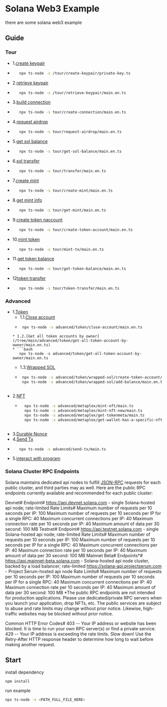 # Solana Web3 Example

there are some solana web3 example

## Guide

### Tour

*  1.[create keypair](/tree/main/tour/create-keypair/main.en.ts)
 * ```bash
      npx ts-node -s /tour/create-keypair/private-key.ts
   ```
*  2.[retrieve keypair](/tree/main/tour/retrieve-keypair/main.en.ts)
 * ```bash
      npx ts-node -s /tour/retrieve-keypair/main.en.ts
   ```
*  3.[build connection](/tree/main/tour/create-connection/main.en.ts)
 * ```bash
      npx ts-node -s tour/create-connection/main.en.ts
   ```
*  4.[request airdrop](/tree/main/tour/request-airdrop/main.en.ts)
 * ```bash
      npx ts-node -s tour/request-airdrop/main.en.ts
   ```
*  5.[get sol balance](/tree/main/tour/get-sol-balance/main.en.ts)
 * ```bash
      npx ts-node -s tour/get-sol-balance/main.en.ts
   ```
*  6.[sol transfer](/tree/main/tour/transfer/main.en.ts)
 * ```bash
      npx ts-node -s tour/transfer/main.en.ts
   ```
*  7.[create mint](/tree/main/tour/create-mint/main.en.ts)
 * ```bash
      npx ts-node -s tour/create-mint/main.en.ts
   ```
*  8.[get mint info](/tree/main/tour/get-mint/main.en.ts)
 * ```bash
      npx ts-node -s tour/get-mint/main.en.ts
   ```
*  9.[create token naccount](/tree/main/tour/create-token-account/main.en.ts)
 * ```bash
      npx ts-node -s tour/create-token-account/main.en.ts
   ```
* 10.[mint token](/tree/main/tour/mint-to/main.en.ts)
 * ```bash
      npx ts-node -s tour/mint-to/main.en.ts
   ```
* 11.[get token balance](/tree/main/tour/get-token-balance/main.en.ts)
 * ```bash
      npx ts-node -s tour/get-token-balance/main.en.ts
   ```
* 12[token transfer](/tree/main/tour/token-transfer/main.en.ts)
 * ```bash
      npx ts-node -s tour/token-transfer/main.en.ts
   ```

### Advanced

* 1.[Token](/tree/main/advanced/token/README.en.md)
  * 1.1.[Close account](/tree/main/advanced/token/close-account/main.en.ts)
   * ```bash
      npx ts-node -s advanced/token/close-account/main.en.ts
   ```
  * 1.2.[Get all token accounts by owner](/tree/main/advanced/token/get-all-token-account-by-owner/main.en.ts)
   * ```bash
      npx ts-node -s advanced/token/get-all-token-account-by-owner/main.en.ts
   ```
  * 1.3.[Wrapped SOL](/tree/main/advanced/token/wrapped-sol)
   * ```bash
      npx ts-node -s advanced/token/wrapped-sol/create-token-account/main.en.ts
      npx ts-node -s advanced/token/wrapped-sol/add-balance/main.en.ts
   ```
* 2.[NFT](/tree/main/advanced/metaplex)
  * ```bash
      npx ts-node -s advanced/metaplex/mint-nft/main.ts
      npx ts-node -s advanced/metaplex/mint-nft-new/main.ts
      npx ts-node -s advanced/metaplex/get-tokenmeta/main.ts
      npx ts-node -s advanced/metaplex/get-wallet-has-a-specific-nft/main.ts
   ```
* 3.[Durable Nonce](/tree/main/advanced/durable-nonce/README.en.md)
* 4.[Send Tx](/tree/main/advanced/send-tx/main.ts)
 * ```bash
      npx ts-node -s advanced/send-tx/main.ts
   ```
* 5.[interact with program](/tree/main/advanced/interact-with-program)

### Solana Cluster RPC Endpoints
Solana maintains dedicated api nodes to fulfill [JSON-RPC](https://docs.solana.com/developing/clients/jsonrpc-api) requests for each public cluster, and third parties may as well. Here are the public RPC endpoints currently available and recommended for each public cluster:

Devnet#
Endpoint#
https://api.devnet.solana.com - single Solana-hosted api node; rate-limited
Rate Limits#
Maximum number of requests per 10 seconds per IP: 100
Maximum number of requests per 10 seconds per IP for a single RPC: 40
Maximum concurrent connections per IP: 40
Maximum connection rate per 10 seconds per IP: 40
Maximum amount of data per 30 second: 100 MB
Testnet#
Endpoint#
https://api.testnet.solana.com - single Solana-hosted api node; rate-limited
Rate Limits#
Maximum number of requests per 10 seconds per IP: 100
Maximum number of requests per 10 seconds per IP for a single RPC: 40
Maximum concurrent connections per IP: 40
Maximum connection rate per 10 seconds per IP: 40
Maximum amount of data per 30 second: 100 MB
Mainnet Beta#
Endpoints*#
https://api.mainnet-beta.solana.com - Solana-hosted api node cluster, backed by a load balancer; rate-limited
https://solana-api.projectserum.com - Project Serum-hosted api node
Rate Limits#
Maximum number of requests per 10 seconds per IP: 100
Maximum number of requests per 10 seconds per IP for a single RPC: 40
Maximum concurrent connections per IP: 40
Maximum connection rate per 10 seconds per IP: 40
Maximum amount of data per 30 second: 100 MB
*The public RPC endpoints are not intended for production applications. Please use dedicated/private RPC servers when you launch your application, drop NFTs, etc. The public services are subject to abuse and rate limits may change without prior notice. Likewise, high-traffic websites may be blocked without prior notice.

Common HTTP Error Codes#
403 -- Your IP address or website has been blocked. It is time to run your own RPC server(s) or find a private service.
429 -- Your IP address is exceeding the rate limits. Slow down! Use the Retry-After HTTP response header to determine how long to wait before making another request.

## Start

install dependency

```bash
npm install
```

run example

```bash
npx ts-node -s <PATH_FULL_FILE_HERE>
```

